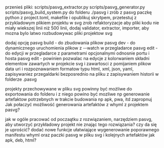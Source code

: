przenieś pliki:
scripts/pasvg_extractor.py
scripts/pasvg_generator.py
scripts/pasvg_build_system.py
do folderu ./pasvg i zrób z pasvg paczkę python z project.toml, makefile i opublikuj skrytpem, przetestuj z przykladowym plikiem projektu w svg
zrob refaktoryzacje aby pliki kodu nie miały wiekszej linii niż 500 linii, dodaj validator, extractor, importer, aby mozna bylo latwo rozbudowywac pliki projektow svg

dodaj opcję 
pasvg build - do zbudowania plikow
pasvg dev - do dynamicznego uruchomienia plikow z --watch w przegladarce 
pasvg edit - do edycji w przegladarce z parametrami opcjonalnymi odnosnie portu i hosta
pasvg edit -  powinien pozwalac na edycje z kolorwaniem składni elementow zawartych w projekcie svg 
i zawartosci z pomijaniem plikow data uri i rozpoznawaniem formatow typu html, xml, json, yaml, zapisywaniez przegaldarki bezposrednio na pliku z zapisywaniem historii w  folderze .pasvg

projekty przechowywane w pliku svg powinny być możliwe do exportowania do folderu
i z niego powino być mozliwe np generowanie artefaktow potrzebnych w  trakcie budowania np apk, pwa, itd
zapropnuj Jak połaczyć możliwość generowania artefaktów z whyml z projektem pasvg?


jak w ogóle pracować od poczaątku z rozwiązaniem, narzędziem pasvg, aby utworzyć przykładowy projekt nie znając tego rozwiązania?
czy da się je uprościć? dodać nowe funkcje ułatwiające wygenerowanie poporawnego manifestu whyml oraz paczki pasvg w pliku svg i kolejnych artefaktów jak apk, deb, html?
